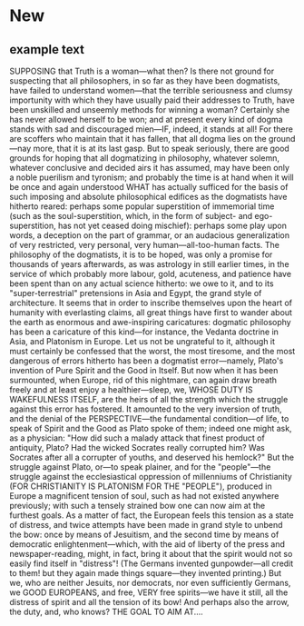 

<div style="Times New Roman", Times, serif;>
  
  # New
  ## example text
  SUPPOSING that Truth is a woman—what then? Is there not ground for suspecting that all philosophers, in so far as they have been dogmatists, have failed to understand women—that the terrible seriousness and clumsy importunity with which they have usually paid their addresses to Truth, have been unskilled and unseemly methods for winning a woman? Certainly she has never allowed herself to be won; and at present every kind of dogma stands with sad and discouraged mien—IF, indeed, it stands at all! For there are scoffers who maintain that it has fallen, that all dogma lies on the ground—nay more, that it is at its last gasp. But to speak seriously, there are good grounds for hoping that all dogmatizing in philosophy, whatever solemn, whatever conclusive and decided airs it has assumed, may have been only a noble puerilism and tyronism; and probably the time is at hand when it will be once and again understood WHAT has actually sufficed for the basis of such imposing and absolute philosophical edifices as the dogmatists have hitherto reared: perhaps some popular superstition of immemorial time (such as the soul-superstition, which, in the form of subject- and ego-superstition, has not yet ceased doing mischief): perhaps some play upon words, a deception on the part of grammar, or an audacious generalization of very restricted, very personal, very human—all-too-human facts. The philosophy of the dogmatists, it is to be hoped, was only a promise for thousands of years afterwards, as was astrology in still earlier times, in the service of which probably more labour, gold, acuteness, and patience have been spent than on any actual science hitherto: we owe to it, and to its "super-terrestrial" pretensions in Asia and Egypt, the grand style of architecture. It seems that in order to inscribe themselves upon the heart of humanity with everlasting claims, all great things have first to wander about the earth as enormous and awe-inspiring caricatures: dogmatic philosophy has been a caricature of this kind—for instance, the Vedanta doctrine in Asia, and Platonism in Europe. Let us not be ungrateful to it, although it must certainly be confessed that the worst, the most tiresome, and the most dangerous of errors hitherto has been a dogmatist error—namely, Plato's invention of Pure Spirit and the Good in Itself. But now when it has been surmounted, when Europe, rid of this nightmare, can again draw breath freely and at least enjoy a healthier—sleep, we, WHOSE DUTY IS WAKEFULNESS ITSELF, are the heirs of all the strength which the struggle against this error has fostered. It amounted to the very inversion of truth, and the denial of the PERSPECTIVE—the fundamental condition—of life, to speak of Spirit and the Good as Plato spoke of them; indeed one might ask, as a physician: "How did such a malady attack that finest product of antiquity, Plato? Had the wicked Socrates really corrupted him? Was Socrates after all a corrupter of youths, and deserved his hemlock?" But the struggle against Plato, or—to speak plainer, and for the "people"—the struggle against the ecclesiastical oppression of millenniums of Christianity (FOR CHRISTIANITY IS PLATONISM FOR THE "PEOPLE"), produced in Europe a magnificent tension of soul, such as had not existed anywhere previously; with such a tensely strained bow one can now aim at the furthest goals. As a matter of fact, the European feels this tension as a state of distress, and twice attempts have been made in grand style to unbend the bow: once by means of Jesuitism, and the second time by means of democratic enlightenment—which, with the aid of liberty of the press and newspaper-reading, might, in fact, bring it about that the spirit would not so easily find itself in "distress"! (The Germans invented gunpowder—all credit to them! but they again made things square—they invented printing.) But we, who are neither Jesuits, nor democrats, nor even sufficiently Germans, we GOOD EUROPEANS, and free, VERY free spirits—we have it still, all the distress of spirit and all the tension of its bow! And perhaps also the arrow, the duty, and, who knows? THE GOAL TO AIM AT....






























  
</div>

